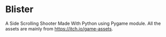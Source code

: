 # Blister 



A Side Scrolling Shooter Made With Python using Pygame module.
All the assets are mainly from https://itch.io/game-assets.

